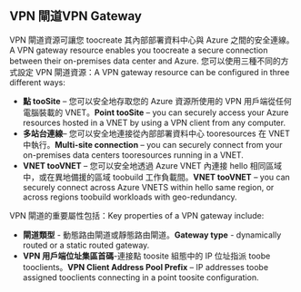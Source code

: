 ## <a name="vpn-gateway"></a><span data-ttu-id="2a7f5-101">VPN 閘道</span><span class="sxs-lookup"><span data-stu-id="2a7f5-101">VPN Gateway</span></span>
<span data-ttu-id="2a7f5-102">VPN 閘道資源可讓您 toocreate 其內部部署資料中心與 Azure 之間的安全連線。</span><span class="sxs-lookup"><span data-stu-id="2a7f5-102">A VPN gateway resource enables you toocreate a secure connection between their on-premises data center and Azure.</span></span> <span data-ttu-id="2a7f5-103">您可以使用三種不同的方式設定 VPN 閘道資源：</span><span class="sxs-lookup"><span data-stu-id="2a7f5-103">A VPN gateway resource can be configured in three different ways:</span></span>

* <span data-ttu-id="2a7f5-104">**點 tooSite** – 您可以安全地存取您的 Azure 資源所使用的 VPN 用戶端從任何電腦裝載的 VNET。</span><span class="sxs-lookup"><span data-stu-id="2a7f5-104">**Point tooSite** – you can securely access your Azure resources hosted in a VNET by using a VPN client from any computer.</span></span> 
* <span data-ttu-id="2a7f5-105">**多站台連線**– 您可以安全地連接從內部部署資料中心 tooresources 在 VNET 中執行。</span><span class="sxs-lookup"><span data-stu-id="2a7f5-105">**Multi-site connection** – you can securely connect from your on-premises data centers tooresources running in a VNET.</span></span> 
* <span data-ttu-id="2a7f5-106">**VNET tooVNET** – 您可以安全地透過 Azure VNET 內連接 hello 相同區域中，或在異地備援的區域 toobuild 工作負載間。</span><span class="sxs-lookup"><span data-stu-id="2a7f5-106">**VNET tooVNET** – you can securely connect across Azure VNETS within hello same region, or across regions toobuild workloads with geo-redundancy.</span></span>

<span data-ttu-id="2a7f5-107">VPN 閘道的重要屬性包括：</span><span class="sxs-lookup"><span data-stu-id="2a7f5-107">Key properties of a VPN gateway include:</span></span>

* <span data-ttu-id="2a7f5-108">**閘道類型** - 動態路由閘道或靜態路由閘道。</span><span class="sxs-lookup"><span data-stu-id="2a7f5-108">**Gateway type** - dynamically routed or a static routed gateway.</span></span> 
* <span data-ttu-id="2a7f5-109">**VPN 用戶端位址集區首碼**-連接點 toosite 組態中的 IP 位址指派 toobe tooclients。</span><span class="sxs-lookup"><span data-stu-id="2a7f5-109">**VPN Client Address Pool Prefix** – IP addresses toobe assigned tooclients connecting in a point toosite configuration.</span></span>

